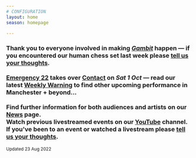 ```yaml
---
# CONFIGURATION
layout: home
season: homepage

---
```

### Thank you to everyone involved in making *[Gambit](/current/2022-springsummer/gambit)* happen — if you encountered our human chess set last week please <a href="http://bit.ly/warnmcrfeedback" target="_blank">tell us your thoughts</a>.<br><br>[Emergency 22](/current/2022-emergency) takes over <a href="https://contactmcr.com" target="_blank">Contact</a> on *Sat 1 Oct* — read our latest <a href="http://wordofwarning.posthaven.com" target="_blank">Weekly Warning</a> to find other upcoming performance in Manchester + beyond…<br><br>Find further information for both audiences and artists on our [News](/news) page.<br>Watch previous livestreamed events on our <a href="http://bit.ly/YTwarnmcr" target="_blank">YouTube</a> channel.<br>If you've been to an event or watched a livestream please <a href="http://bit.ly/warnmcrfeedback" target="_blank">tell us your thoughts</a>.         
<small>Updated 23 Aug 2022</small>
